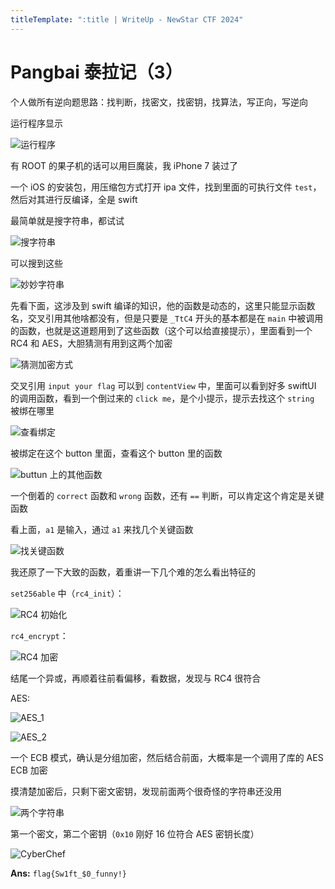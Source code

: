 ```yaml
---
titleTemplate: ":title | WriteUp - NewStar CTF 2024"
---
```


# Pangbai 泰拉记（3）

个人做所有逆向题思路：找判断，找密文，找密钥，找算法，写正向，写逆向

运行程序显示

![运行程序](/assets/images/wp/2024/week5/pangbai-terra3_1.png)

有 ROOT 的果子机的话可以用巨魔装，我 iPhone 7 装过了

一个 iOS 的安装包，用压缩包方式打开 ipa 文件，找到里面的可执行文件 `test`，然后对其进行反编译，全是 swift

最简单就是搜字符串，都试试

![搜字符串](/assets/images/wp/2024/week5/pangbai-terra3_2.png)

可以搜到这些

![妙妙字符串](/assets/images/wp/2024/week5/pangbai-terra3_3.png)

先看下面，这涉及到 swift 编译的知识，他的函数是动态的，这里只能显示函数名，交叉引用其他啥都没有，但是只要是 `_TtC4` 开头的基本都是在 `main` 中被调用的函数，也就是这道题用到了这些函数<span data-desc>（这个可以给直接提示）</span>，里面看到一个 RC4 和 AES，大胆猜测有用到这两个加密

![猜测加密方式](/assets/images/wp/2024/week5/pangbai-terra3_4.png)

交叉引用 `input your flag` 可以到 `contentView` 中，里面可以看到好多 swiftUI 的调用函数，看到一个倒过来的 `click me`，是个小提示，提示去找这个 `string` 被绑在哪里

![查看绑定](/assets/images/wp/2024/week5/pangbai-terra3_5.png)

被绑定在这个 button 里面，查看这个 button 里的函数

![buttun 上的其他函数](/assets/images/wp/2024/week5/pangbai-terra3_6.png)

一个倒着的 `correct` 函数和 `wrong` 函数，还有 `==` 判断，可以肯定这个肯定是关键函数

看上面，`a1` 是输入，通过 `a1` 来找几个关键函数

![找关键函数](/assets/images/wp/2024/week5/pangbai-terra3_7.png)

我还原了一下大致的函数，着重讲一下几个难的怎么看出特征的

`set256able` 中（`rc4_init`）：

![RC4 初始化](/assets/images/wp/2024/week5/pangbai-terra3_8.png)

`rc4_encrypt`：

![RC4 加密](/assets/images/wp/2024/week5/pangbai-terra3_9.png)

结尾一个异或，再顺着往前看偏移，看数据，发现与 RC4 很符合

AES:

![AES_1](/assets/images/wp/2024/week5/pangbai-terra3_10.png)

![AES_2](/assets/images/wp/2024/week5/pangbai-terra3_11.png)

一个 ECB 模式，确认是分组加密，然后结合前面，大概率是一个调用了库的 AES ECB 加密

摸清楚加密后，只剩下密文密钥，发现前面两个很奇怪的字符串还没用

![两个字符串](/assets/images/wp/2024/week5/pangbai-terra3_12.png)

第一个密文，第二个密钥（`0x10` 刚好 16 位符合 AES 密钥长度）

![CyberChef](/assets/images/wp/2024/week5/pangbai-terra3_13.png)

**Ans:** `flag{Sw1ft_$0_funny!}`
